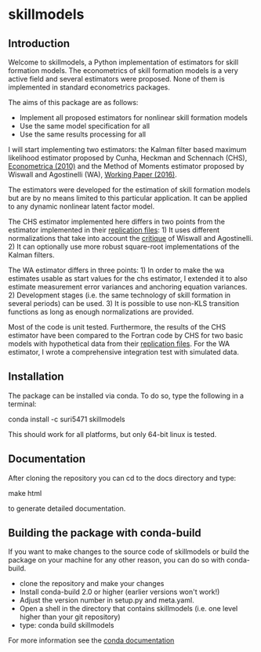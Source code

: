 skillmodels
===========

Introduction
------------


Welcome to skillmodels, a Python implementation of estimators for skill formation models. The econometrics of skill formation models is a very active field and several estimators were proposed. None of them is implemented in standard econometrics packages.

The aims of this package are as follows:

* Implement all proposed estimators for nonlinear skill formation models
* Use the same model specification for all
* Use the same results processing for all

I will start implementing two estimators: the Kalman filter based maximum likelihood estimator proposed by Cunha, Heckman and Schennach (CHS),  [Econometrica (2010)](http://onlinelibrary.wiley.com/doi/10.3982/ECTA6551/abstract) and the Method of Moments estimator proposed by Wiswall and Agostinelli (WA), [Working Paper (2016)](https://dl.dropboxusercontent.com/u/45673846/agostinelli_wiswall_estimation.pdf).

The estimators were developed for the estimation of skill formation models but are by no means limited to this particular application. It can be applied to any dynamic nonlinear latent factor model.

The CHS estimator implemented here differs in two points from the estimator implemented in their [replication files](https://www.econometricsociety.org/content/supplement-estimating-technology-cognitive-and-noncognitive-skill-formation-0): 1) It uses different normalizations that take into account the [critique](https://dl.dropboxusercontent.com/u/33774399/wiswall_webpage/agostinelli_wiswall_renormalizations.pdf) of Wiswall and Agostinelli. 2) It can optionally use more robust square-root implementations of the Kalman filters.

The WA estimator differs in three points: 1) In order to make the wa estimates usable as start values for the chs estimator, I extended it to also estimate measurement error variances and anchoring equation variances. 2) Development stages (i.e. the same technology of skill formation in several periods) can be used. 3) It is possible to use non-KLS transition functions as long as enough normalizations are provided.


Most of the code is unit tested. Furthermore, the results of the CHS estimator have been compared to the Fortran code by CHS for two basic models with hypothetical data from their [replication files](https://www.econometricsociety.org/content/supplement-estimating-technology-cognitive-and-noncognitive-skill-formation-0). For the WA estimator, I wrote a comprehensive integration test with simulated data.


Installation
------------

The package can be installed via conda. To do so, type the following in a terminal:

conda install -c suri5471 skillmodels

This should work for all platforms, but only 64-bit linux is tested.


Documentation
-------------

After cloning the repository you can cd to the docs directory and type:

make html

to generate detailed documentation.


Building the package with conda-build
-------------------------------------

If you want to make changes to the source code of skillmodels or build the package on your machine for any other reason, you can do so with conda-build.

* clone the repository and make your changes
* Install conda-build 2.0 or higher (earlier versions won't work!)
* Adjust the version number in setup.py and meta.yaml.
* Open a shell in the directory that contains skillmodels (i.e. one level higher than your git repository)
* type: conda build skillmodels

For more information see the [conda documentation](http://conda.pydata.org/docs/building/build.html)




